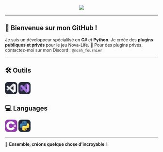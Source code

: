 <div align="center">
  <a href="https://git.io/typing-svg">
    <img src="https://readme-typing-svg.herokuapp.com/?lines=Bonjour+!;Je+suis+Noah+Fournier;Développeur+CSharp+et+Python&center=true&size=25&color=green" height="100">
  </a>
</div>

---

## 👋 **Bienvenue sur mon GitHub !**  
Je suis un développeur spécialilsé en **C#** et **Python**. 
Je créée des **plugins publiques et privés** pour le jeu Nova-Life.
🔐 Pour des plugins privés, contactez-moi sur mon Discord : `@noah_fournier`

---

<h2>🛠️ <b>Outils</b></h2>
<p>
  <code><img title="Visual Studio Code" height="40" src="https://github.com/tandpfun/skill-icons/blob/main/icons/VSCode-Dark.svg"></code>
  <code><img title="Visual Studio" height="40" src="https://github.com/tandpfun/skill-icons/blob/main/icons/VisualStudio-Dark.svg"></code>
</p>
<h2>💻 <b>Languages</b></h2>
<p>
  <code><img title="CSharp" height="40" src="https://github.com/tandpfun/skill-icons/blob/main/icons/CS.svg"></code>
  <code><img title="Python" height="40" src="https://github.com/tandpfun/skill-icons/blob/main/icons/Python-Dark.svg"></code>
</p>

---

🌟 **Ensemble, créons quelque chose d'incroyable !**
